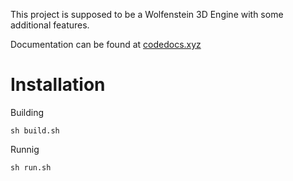 This project is supposed to be a Wolfenstein 3D Engine with some additional features.

Documentation can be found at [codedocs.xyz](https://codedocs.xyz/0x7477/2.5D-Engine/annotated.html)

# Installation

Building
``` 
sh build.sh
```
Runnig
``` 
sh run.sh
```
